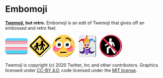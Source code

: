 # Embomoji

**[Twemoji](https://twemoji.twitter.com), but retro.** Embomoji is an edit of Twemoji that gives off an embossed and retro feel.

![Trans Flag](out/1f3f3-fe0f-200d-26a7-fe0f.png)
![Children Crossing](out/1f6b8.png)
![Flushed](out/1f633.png)
![Joker](out/1f0cf.png)
![No Pedestrians](out/1f6b7.png)

Twemoji is copyright (c) 2020 Twitter, Inc and other contributors. Graphics licensed under [CC-BY 4.0](https://creativecommons.org/licenses/by/4.0/); code licensed under the [MIT license](https://choosealicense.com/licenses/mit/).
